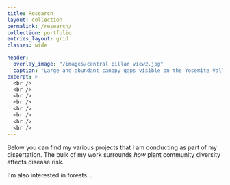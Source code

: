 ```yaml
---
title: Research
layout: collection
permalink: /research/
collection: portfolio
entries_layout: grid
classes: wide

header:
  overlay_image: "/images/central pillar view2.jpg"
  caption: "Large and abundant canopy gaps visible on the Yosemite Valley floor (taken from Central Pillar of Frenzy), 2018."
excerpt: >
  <br />
  <br />
  <br />
  <br /> 
  <br /> 
  <br /> 
  <br /> 
  <br /> 
---
```


Below you can find my various projects that I am conducting as part of my dissertation. The bulk of my work surrounds *how* plant community diversity affects disease risk. 

I'm also interested in forests...
